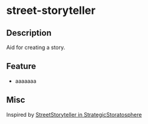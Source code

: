# street-storyteller

## Description

Aid for creating a story.

## Feature

* aaaaaaa

## Misc

Inspired by
[StreetStoryteller in StrategicStoratosphere](http://motonaga.world.coocan.jp/)

